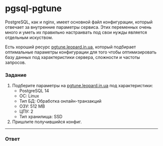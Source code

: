 # pgsql-pgtune

PostgreSQL, как и nginx, имеет основной файл конфигурации, который отвечает
за внутренние параметры сервиса. Этих переменных очень много и уметь их
правильно настраивать под свои нужды является отдельным искуством.

Есть хороший ресурс [pgtune.leopard.in.ua](https://pgtune.leopard.in.ua/),
который подбирает оптимальные параметры конфигурации для того чтобы оптимизировать
базу данных под характеристики сервера, сложности и частоты запросов.

### Задание

1. Подберите параметры на [pgtune.leopard.in.ua](https://pgtune.leopard.in.ua/) под характеристики:
   - PostgreSQL 14
   - ОС: Linux
   - Тип БД: Обработка онлайн-транзакций
   - ОЗУ: 512 MB
   - ЦПУ: 2
   - Тип хранилища: SSD
2. Пришлите получившийся конфиг.

---

### Ответ
